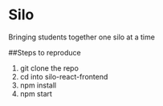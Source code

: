 # Silo
Bringing students together one silo at a time

##Steps to reproduce

1) git clone the repo
2) cd into silo-react-frontend
3) npm install
4) npm start
